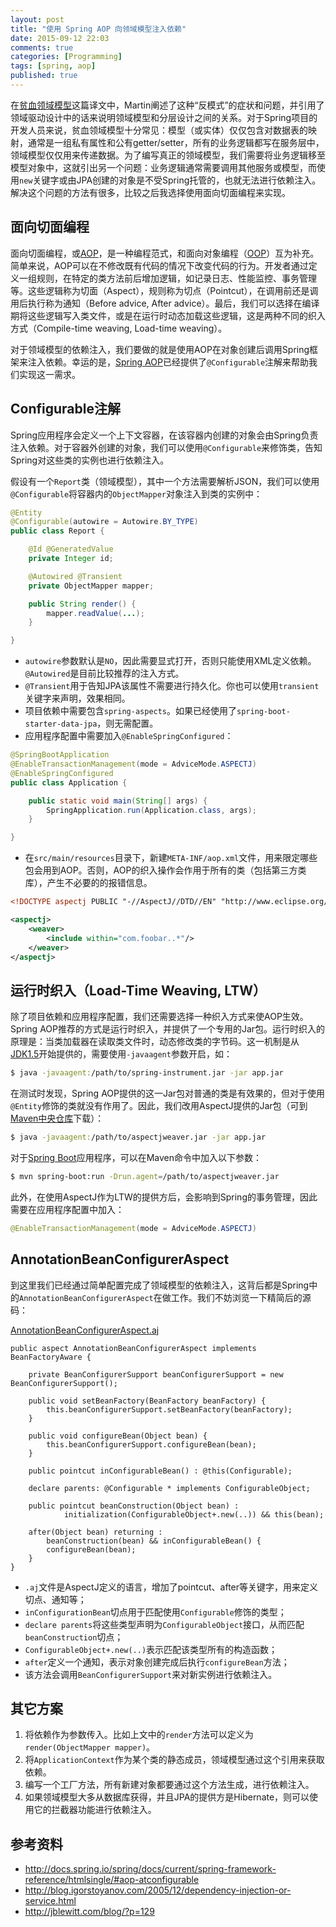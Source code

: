 ```yaml
---
layout: post
title: "使用 Spring AOP 向领域模型注入依赖"
date: 2015-09-12 22:03
comments: true
categories: [Programming]
tags: [spring, aop]
published: true
---
```


在[贫血领域模型](http://shzhangji.com/cnblogs/2015/09/05/anemic-domain-model/)这篇译文中，Martin阐述了这种“反模式”的症状和问题，并引用了领域驱动设计中的话来说明领域模型和分层设计之间的关系。对于Spring项目的开发人员来说，贫血领域模型十分常见：模型（或实体）仅仅包含对数据表的映射，通常是一组私有属性和公有getter/setter，所有的业务逻辑都写在服务层中，领域模型仅仅用来传递数据。为了编写真正的领域模型，我们需要将业务逻辑移至模型对象中，这就引出另一个问题：业务逻辑通常需要调用其他服务或模型，而使用`new`关键字或由JPA创建的对象是不受Spring托管的，也就无法进行依赖注入。解决这个问题的方法有很多，比较之后我选择使用面向切面编程来实现。

## 面向切面编程

面向切面编程，或[AOP](https://en.wikipedia.org/wiki/Aspect-oriented_programming)，是一种编程范式，和面向对象编程（[OOP](https://en.wikipedia.org/wiki/Object-oriented_programming)）互为补充。简单来说，AOP可以在不修改既有代码的情况下改变代码的行为。开发者通过定义一组规则，在特定的类方法前后增加逻辑，如记录日志、性能监控、事务管理等。这些逻辑称为切面（Aspect），规则称为切点（Pointcut），在调用前还是调用后执行称为通知（Before advice, After advice）。最后，我们可以选择在编译期将这些逻辑写入类文件，或是在运行时动态加载这些逻辑，这是两种不同的织入方式（Compile-time weaving, Load-time weaving）。

对于领域模型的依赖注入，我们要做的就是使用AOP在对象创建后调用Spring框架来注入依赖。幸运的是，[Spring AOP](http://docs.spring.io/spring/docs/current/spring-framework-reference/htmlsingle/#aop)已经提供了`@Configurable`注解来帮助我们实现这一需求。

<!-- more -->

## Configurable注解

Spring应用程序会定义一个上下文容器，在该容器内创建的对象会由Spring负责注入依赖。对于容器外创建的对象，我们可以使用`@Configurable`来修饰类，告知Spring对这些类的实例也进行依赖注入。

假设有一个`Report`类（领域模型），其中一个方法需要解析JSON，我们可以使用`@Configurable`将容器内的`ObjectMapper`对象注入到类的实例中：

```java
@Entity
@Configurable(autowire = Autowire.BY_TYPE)
public class Report {

    @Id @GeneratedValue
    private Integer id;

    @Autowired @Transient
    private ObjectMapper mapper;

    public String render() {
        mapper.readValue(...);
    }

}
```

* `autowire`参数默认是`NO`，因此需要显式打开，否则只能使用XML定义依赖。`@Autowired`是目前比较推荐的注入方式。
* `@Transient`用于告知JPA该属性不需要进行持久化。你也可以使用`transient`关键字来声明，效果相同。
* 项目依赖中需要包含`spring-aspects`。如果已经使用了`spring-boot-starter-data-jpa`，则无需配置。
* 应用程序配置中需要加入`@EnableSpringConfigured`：

```java
@SpringBootApplication
@EnableTransactionManagement(mode = AdviceMode.ASPECTJ)
@EnableSpringConfigured
public class Application {

    public static void main(String[] args) {
        SpringApplication.run(Application.class, args);
    }

}
```

* 在`src/main/resources`目录下，新建`META-INF/aop.xml`文件，用来限定哪些包会用到AOP。否则，AOP的织入操作会作用于所有的类（包括第三方类库），产生不必要的的报错信息。

```xml
<!DOCTYPE aspectj PUBLIC "-//AspectJ//DTD//EN" "http://www.eclipse.org/aspectj/dtd/aspectj.dtd">

<aspectj>
    <weaver>
        <include within="com.foobar..*"/>
    </weaver>
</aspectj>
```

## 运行时织入（Load-Time Weaving, LTW）

除了项目依赖和应用程序配置，我们还需要选择一种织入方式来使AOP生效。Spring AOP推荐的方式是运行时织入，并提供了一个专用的Jar包。运行时织入的原理是：当类加载器在读取类文件时，动态修改类的字节码。这一机制是从[JDK1.5](http://docs.oracle.com/javase/1.5.0/docs/api/java/lang/instrument/package-summary.html)开始提供的，需要使用`-javaagent`参数开启，如：

```bash
$ java -javaagent:/path/to/spring-instrument.jar -jar app.jar
```

在测试时发现，Spring AOP提供的这一Jar包对普通的类是有效果的，但对于使用`@Entity`修饰的类就没有作用了。因此，我们改用AspectJ提供的Jar包（可到[Maven中央仓库](http://search.maven.org/#search%7Cgav%7C1%7Cg%3A%22org.aspectj%22%20AND%20a%3A%22aspectjweaver%22)下载）：

```bash
$ java -javaagent:/path/to/aspectjweaver.jar -jar app.jar
```

对于[Spring Boot](http://projects.spring.io/spring-boot/)应用程序，可以在Maven命令中加入以下参数：

```bash
$ mvn spring-boot:run -Drun.agent=/path/to/aspectjweaver.jar
```

此外，在使用AspectJ作为LTW的提供方后，会影响到Spring的事务管理，因此需要在应用程序配置中加入：

```java
@EnableTransactionManagement(mode = AdviceMode.ASPECTJ)
```

## AnnotationBeanConfigurerAspect

到这里我们已经通过简单配置完成了领域模型的依赖注入，这背后都是Spring中的`AnnotationBeanConfigurerAspect`在做工作。我们不妨浏览一下精简后的源码：

[AnnotationBeanConfigurerAspect.aj](https://github.com/spring-projects/spring-framework/blob/master/spring-aspects/src/main/java/org/springframework/beans/factory/aspectj/AnnotationBeanConfigurerAspect.aj)

```aspectj
public aspect AnnotationBeanConfigurerAspect implements BeanFactoryAware {

	private BeanConfigurerSupport beanConfigurerSupport = new BeanConfigurerSupport();

	public void setBeanFactory(BeanFactory beanFactory) {
		this.beanConfigurerSupport.setBeanFactory(beanFactory);
	}

	public void configureBean(Object bean) {
		this.beanConfigurerSupport.configureBean(bean);
	}

	public pointcut inConfigurableBean() : @this(Configurable);

	declare parents: @Configurable * implements ConfigurableObject;

	public pointcut beanConstruction(Object bean) :
			initialization(ConfigurableObject+.new(..)) && this(bean);

	after(Object bean) returning :
		beanConstruction(bean) && inConfigurableBean() {
		configureBean(bean);
	}
}
```

* `.aj`文件是AspectJ定义的语言，增加了pointcut、after等关键字，用来定义切点、通知等；
* `inConfigurationBean`切点用于匹配使用`Configurable`修饰的类型；
* `declare parents`将这些类型声明为`ConfigurableObject`接口，从而匹配`beanConstruction`切点；
* `ConfigurableObject+.new(..)`表示匹配该类型所有的构造函数；
* `after`定义一个通知，表示对象创建完成后执行`configureBean`方法；
* 该方法会调用`BeanConfigurerSupport`来对新实例进行依赖注入。

## 其它方案

1. 将依赖作为参数传入。比如上文中的`render`方法可以定义为`render(ObjectMapper mapper)`。
2. 将`ApplicationContext`作为某个类的静态成员，领域模型通过这个引用来获取依赖。
3. 编写一个工厂方法，所有新建对象都要通过这个方法生成，进行依赖注入。
4. 如果领域模型大多从数据库获得，并且JPA的提供方是Hibernate，则可以使用它的拦截器功能进行依赖注入。

## 参考资料

* http://docs.spring.io/spring/docs/current/spring-framework-reference/htmlsingle/#aop-atconfigurable
* http://blog.igorstoyanov.com/2005/12/dependency-injection-or-service.html
* http://jblewitt.com/blog/?p=129

